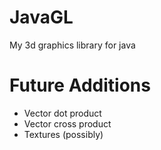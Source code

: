 # JavaGL
My 3d graphics library for java

# Future Additions
- Vector dot product
- Vector cross product
- Textures (possibly)
